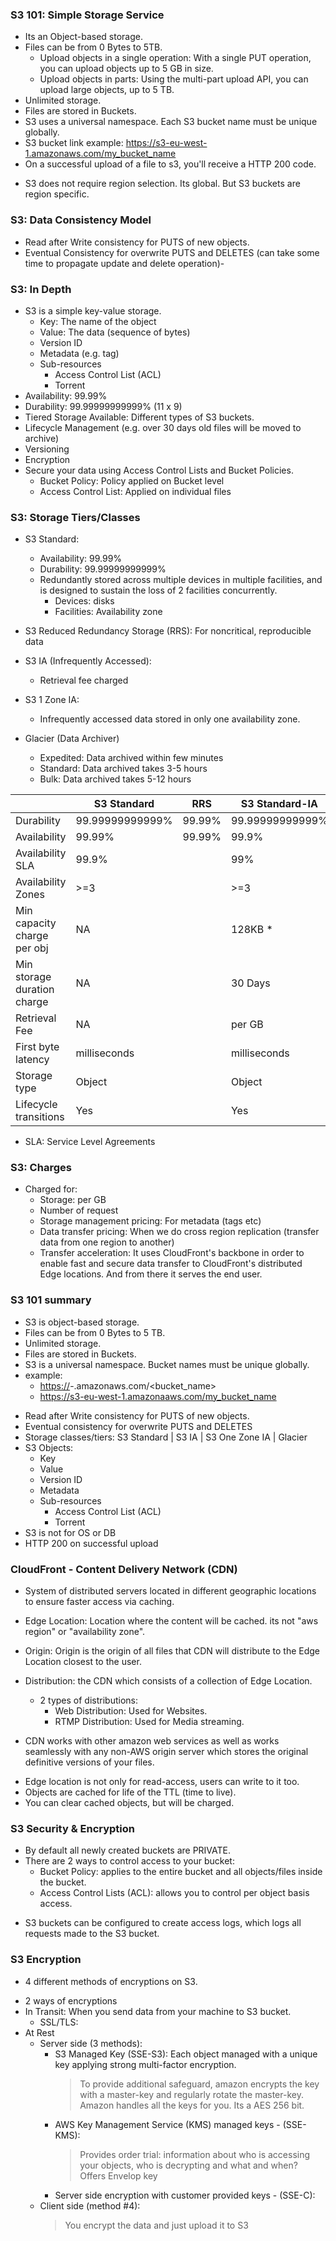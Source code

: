 ### S3 101: Simple Storage Service ###
- Its an Object-based storage.
- Files can be from 0 Bytes to 5TB.
    - Upload objects in a single operation: With a single PUT operation, you can upload objects up to 5 GB in size.
    - Upload objects in parts: Using the multi-part upload API, you can upload large objects, up to 5 TB.
- Unlimited storage.
- Files are stored in Buckets.
- S3 uses a universal namespace. Each S3 bucket name must be unique globally.
- S3 bucket link example: https://s3-eu-west-1.amazonaws.com/my_bucket_name
- On a successful upload of a file to s3, you'll receive a HTTP 200 code.
* S3 does not require region selection. Its global. But S3 buckets are region specific.

### S3: Data Consistency Model ###
- Read after Write consistency for PUTS of new objects.
- Eventual Consistency for overwrite PUTS and DELETES (can take some time to propagate update and delete operation)-

### S3: In Depth ###
- S3 is a simple key-value storage.
    - Key: The name of the object
    - Value: The data (sequence of bytes)
    - Version ID
    - Metadata (e.g. tag)
    - Sub-resources
        - Access Control List (ACL)
        - Torrent
- Availability: 99.99%
- Durability: 99.99999999999% (11 x 9)
- Tiered Storage Available: Different types of S3 buckets.
- Lifecycle Management (e.g. over 30 days old files will be moved to archive)
- Versioning
- Encryption
- Secure your data using Access Control Lists and Bucket Policies.
    - Bucket Policy: Policy applied on Bucket level
    - Access Control List: Applied on individual files

### S3: Storage Tiers/Classes ###
- S3 Standard:
    - Availability: 99.99%
    - Durability: 99.99999999999%
    - Redundantly stored across multiple devices in multiple facilities, and is designed to sustain the loss of 2 facilities concurrently.
        * Devices: disks
        * Facilities: Availability zone
- S3 Reduced Redundancy Storage (RRS): For noncritical, reproducible data

- S3 IA (Infrequently Accessed):
    - Retrieval fee charged
- S3 1 Zone IA:
    - Infrequently accessed data stored in only one availability zone.
- Glacier (Data Archiver)
    - Expedited: Data archived within few minutes
    - Standard: Data archived takes 3-5 hours
    - Bulk: Data archived takes 5-12 hours

|                             | S3 Standard     | RRS             | S3 Standard-IA  | S3 One Zone-IA  | Glacier         |
| --------------------------- | --------------- | --------------- | --------------- | --------------- | --------------- |
| Durability                  | 99.99999999999% | 99.99%          | 99.99999999999% | 99.99999999999% | 99.99999999999% |
| Availability                | 99.99%          | 99.99%          | 99.9%           | 99.5%           | NA              |
| Availability SLA            | 99.9%           |                 | 99%             | 99%             | NA              |
| Availability Zones          | >=3             |                 | >=3             | 1               | >=3             |
| Min capacity charge per obj | NA              |                 | 128KB *         | 128KB *         | NA              |
| Min storage duration charge | NA              |                 | 30 Days         | 30 Days         | 90 Days         |
| Retrieval Fee               | NA              |                 | per GB          | per GB          | per GB **       |
| First byte latency          | milliseconds    |                 | milliseconds    | milliseconds    | minutes / hours |
| Storage type                | Object          |                 | Object          | Object          | Object          |
| Lifecycle transitions       | Yes             |                 | Yes             | Yes             | Yes             |

* SLA: Service Level Agreements

### S3: Charges ###
- Charged for:
    - Storage: per GB
    - Number of request
    - Storage management pricing: For metadata (tags etc)
    - Data transfer pricing: When we do cross region replication (transfer data from one region to another)
    - Transfer acceleration: It uses CloudFront's backbone in order to enable fast and secure data transfer to CloudFront's distributed Edge locations. And from there it serves the end user.


### S3 101 summary ###
- S3 is object-based storage.
- Files can be from 0 Bytes to 5 TB.
- Unlimited storage.
- Files are stored in Buckets.
- S3 is a universal namespace. Bucket names must be unique globally.
- example:
    - <https://><s3>-<region>.amazonaws.com/<bucket_name>
    - https://s3-eu-west-1.amazonaaws.com/my_bucket_name

* Read after Write consistency for PUTS of new objects.
* Eventual consistency for overwrite PUTS and DELETES
* Storage classes/tiers: S3 Standard | S3 IA | S3 One Zone IA | Glacier
* S3 Objects:
    - Key
    - Value
    - Version ID
    - Metadata
    - Sub-resources
        - Access Control List (ACL)
        - Torrent
* S3 is not for OS or DB
* HTTP 200 on successful upload


### CloudFront - Content Delivery Network (CDN) ###
- System of distributed servers located in different geographic locations to ensure faster access via caching.

- Edge Location: Location where the content will be cached. its not "aws region" or "availability zone".
- Origin: Origin is the origin of all files that CDN will distribute to the Edge Location closest to the user.
- Distribution: the CDN which consists of a collection of Edge Location.
    - 2 types of distributions:
        * Web Distribution: Used for Websites.
        * RTMP Distribution: Used for Media streaming.

* CDN works with other amazon web services as well as works seamlessly with any non-AWS origin server which stores the original definitive versions of your files.

- Edge location is not only for read-access, users can write to it too.
- Objects are cached for life of the TTL (time to live).
- You can clear cached objects, but will be charged.


### S3 Security & Encryption ###
- By default all newly created buckets are PRIVATE.
- There are 2 ways to control access to your bucket:
    - Bucket Policy: applies to the entire bucket and all objects/files inside the bucket.
    - Access Control Lists (ACL): allows you to control per object basis access.

* S3 buckets can be configured to create access logs, which logs all requests made to the S3 bucket.


### S3 Encryption ###
* 4 different methods of encryptions on S3.

- 2 ways of encryptions
- In Transit: When you send data from your machine to S3 bucket.
    - SSL/TLS:
- At Rest
    - Server side (3 methods):
        * S3 Managed Key (SSE-S3): Each object managed with a unique key applying strong multi-factor encryption.
            > To provide additional safeguard, amazon encrypts the key with a master-key and regularly rotate the master-key.
            > Amazon handles all the keys for you. Its a AES 256 bit.
        * AWS Key Management Service (KMS) managed keys - (SSE-KMS):
            > Provides order trial: information about who is accessing your objects, who is decrypting and what and when?
            > Offers Envelop key
        * Server side encryption with customer provided keys - (SSE-C):
    - Client side (method #4):
        > You encrypt the data and just upload it to S3
